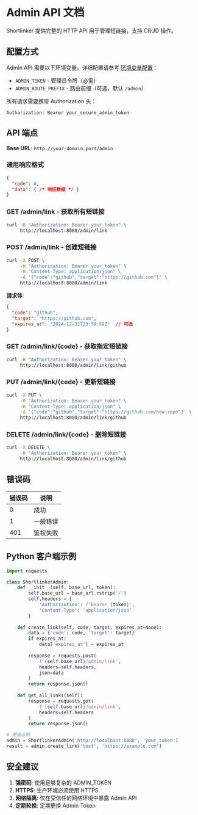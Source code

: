 # Admin API 文档

Shortlinker 提供完整的 HTTP API 用于管理短链接，支持 CRUD 操作。

## 配置方式

Admin API 需要以下环境变量，详细配置请参考 [环境变量配置](/config/)：

- `ADMIN_TOKEN` - 管理员令牌（必需）
- `ADMIN_ROUTE_PREFIX` - 路由前缀（可选，默认 `/admin`）

所有请求需要携带 Authorization 头：
```http
Authorization: Bearer your_secure_admin_token
```

## API 端点

**Base URL**: `http://your-domain:port/admin`

### 通用响应格式

```json
{
  "code": 0,
  "data": { /* 响应数据 */ }
}
```

### GET /admin/link - 获取所有短链接

```bash
curl -H "Authorization: Bearer your_token" \
     http://localhost:8080/admin/link
```

### POST /admin/link - 创建短链接

```bash
curl -X POST \
     -H "Authorization: Bearer your_token" \
     -H "Content-Type: application/json" \
     -d '{"code":"github","target":"https://github.com"}' \
     http://localhost:8080/admin/link
```

**请求体**:
```json
{
  "code": "github",
  "target": "https://github.com",
  "expires_at": "2024-12-31T23:59:59Z"  // 可选
}
```

### GET /admin/link/{code} - 获取指定短链接

```bash
curl -H "Authorization: Bearer your_token" \
     http://localhost:8080/admin/link/github
```

### PUT /admin/link/{code} - 更新短链接

```bash
curl -X PUT \
     -H "Authorization: Bearer your_token" \
     -H "Content-Type: application/json" \
     -d '{"code":"github","target":"https://github.com/new-repo"}' \
     http://localhost:8080/admin/link/github
```

### DELETE /admin/link/{code} - 删除短链接

```bash
curl -X DELETE \
     -H "Authorization: Bearer your_token" \
     http://localhost:8080/admin/link/github
```

## 错误码

| 错误码 | 说明 |
|--------|------|
| 0 | 成功 |
| 1 | 一般错误 |
| 401 | 鉴权失败 |

## Python 客户端示例

```python
import requests

class ShortlinkerAdmin:
    def __init__(self, base_url, token):
        self.base_url = base_url.rstrip('/')
        self.headers = {
            'Authorization': f'Bearer {token}',
            'Content-Type': 'application/json'
        }
    
    def create_link(self, code, target, expires_at=None):
        data = {'code': code, 'target': target}
        if expires_at:
            data['expires_at'] = expires_at
        
        response = requests.post(
            f'{self.base_url}/admin/link',
            headers=self.headers,
            json=data
        )
        return response.json()
    
    def get_all_links(self):
        response = requests.get(
            f'{self.base_url}/admin/link',
            headers=self.headers
        )
        return response.json()

# 使用示例
admin = ShortlinkerAdmin('http://localhost:8080', 'your_token')
result = admin.create_link('test', 'https://example.com')
```

## 安全建议

1. **强密码**: 使用足够复杂的 ADMIN_TOKEN
2. **HTTPS**: 生产环境必须使用 HTTPS
3. **网络隔离**: 仅在受信任的网络环境中暴露 Admin API
4. **定期轮换**: 定期更换 Admin Token
